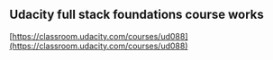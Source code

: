 ## Udacity full stack foundations course works

[https://classroom.udacity.com/courses/ud088](https://classroom.udacity.com/courses/ud088)